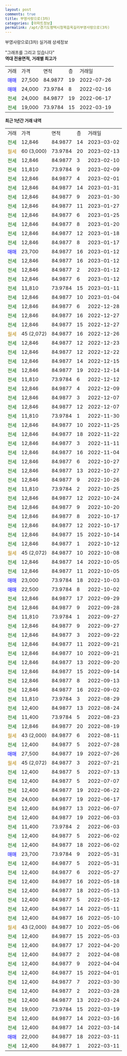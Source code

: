 ```yaml
---
layout: post
comments: true
title: 부영사랑으로(3차)
categories: [아파트정보]
permalink: /apt/경기도평택시청북읍옥길리부영사랑으로(3차)
---
```


부영사랑으로(3차) 실거래 상세정보

<script type="text/javascript">
  google.charts.load('current', {'packages':['line', 'corechart']});
  google.charts.setOnLoadCallback(drawChart);

  function drawChart() {
    var data = new google.visualization.DataTable();
    data.addColumn('date', '거래일');
    data.addColumn('number', "매매");
    data.addColumn('number', "전세");
    data.addColumn('number', "전매");

    data.addRows([[new Date(Date.parse("2023-03-02")), null, 12846, null], [new Date(Date.parse("2023-02-13")), null, null, null], [new Date(Date.parse("2023-02-10")), null, 12846, null], [new Date(Date.parse("2023-02-09")), null, 11810, null], [new Date(Date.parse("2023-02-01")), null, 12846, null], [new Date(Date.parse("2023-01-31")), null, 12846, null], [new Date(Date.parse("2023-01-30")), null, 12846, null], [new Date(Date.parse("2023-01-27")), null, 12846, null], [new Date(Date.parse("2023-01-25")), null, 12846, null], [new Date(Date.parse("2023-01-20")), null, 12846, null], [new Date(Date.parse("2023-01-18")), null, 12846, null], [new Date(Date.parse("2023-01-17")), null, 12846, null], [new Date(Date.parse("2023-01-12")), 23700, null, null], [new Date(Date.parse("2023-01-12")), null, 12846, null], [new Date(Date.parse("2023-01-12")), null, 12846, null], [new Date(Date.parse("2023-01-12")), null, 12846, null], [new Date(Date.parse("2023-01-11")), null, 11810, null], [new Date(Date.parse("2023-01-04")), null, 12846, null], [new Date(Date.parse("2022-12-28")), null, 12846, null], [new Date(Date.parse("2022-12-27")), null, 12846, null], [new Date(Date.parse("2022-12-27")), null, 12846, null], [new Date(Date.parse("2022-12-26")), null, null, null], [new Date(Date.parse("2022-12-23")), null, 12846, null], [new Date(Date.parse("2022-12-22")), null, 12846, null], [new Date(Date.parse("2022-12-15")), null, 12846, null], [new Date(Date.parse("2022-12-14")), null, 12846, null], [new Date(Date.parse("2022-12-12")), null, 11810, null], [new Date(Date.parse("2022-12-09")), null, 12846, null], [new Date(Date.parse("2022-12-07")), null, 12846, null], [new Date(Date.parse("2022-12-07")), null, 12846, null], [new Date(Date.parse("2022-11-30")), null, 11810, null], [new Date(Date.parse("2022-11-25")), null, 12846, null], [new Date(Date.parse("2022-11-22")), null, 12846, null], [new Date(Date.parse("2022-11-11")), null, 12846, null], [new Date(Date.parse("2022-11-04")), null, 12846, null], [new Date(Date.parse("2022-10-27")), null, 12846, null], [new Date(Date.parse("2022-10-27")), null, 12846, null], [new Date(Date.parse("2022-10-26")), null, 12846, null], [new Date(Date.parse("2022-10-25")), null, 11810, null], [new Date(Date.parse("2022-10-24")), null, 12846, null], [new Date(Date.parse("2022-10-20")), null, 12846, null], [new Date(Date.parse("2022-10-17")), null, 12846, null], [new Date(Date.parse("2022-10-17")), null, 12846, null], [new Date(Date.parse("2022-10-14")), null, 12846, null], [new Date(Date.parse("2022-10-12")), null, 12846, null], [new Date(Date.parse("2022-10-08")), null, null, null], [new Date(Date.parse("2022-10-05")), null, 12846, null], [new Date(Date.parse("2022-10-05")), null, 12846, null], [new Date(Date.parse("2022-10-03")), 23000, null, null], [new Date(Date.parse("2022-10-02")), 22500, null, null], [new Date(Date.parse("2022-09-29")), null, 12846, null], [new Date(Date.parse("2022-09-28")), null, 12846, null], [new Date(Date.parse("2022-09-27")), null, 11810, null], [new Date(Date.parse("2022-09-27")), null, 12846, null], [new Date(Date.parse("2022-09-22")), null, 12846, null], [new Date(Date.parse("2022-09-21")), null, 12846, null], [new Date(Date.parse("2022-09-21")), null, 12846, null], [new Date(Date.parse("2022-09-20")), null, 12846, null], [new Date(Date.parse("2022-09-14")), null, 12846, null], [new Date(Date.parse("2022-09-13")), null, 12846, null], [new Date(Date.parse("2022-09-02")), null, 12846, null], [new Date(Date.parse("2022-08-29")), null, 11810, null], [new Date(Date.parse("2022-08-24")), null, 12400, null], [new Date(Date.parse("2022-08-23")), null, 11400, null], [new Date(Date.parse("2022-08-19")), null, 12846, null], [new Date(Date.parse("2022-08-11")), null, null, null], [new Date(Date.parse("2022-07-28")), null, 12400, null], [new Date(Date.parse("2022-07-26")), 27500, null, null], [new Date(Date.parse("2022-07-21")), null, null, null], [new Date(Date.parse("2022-07-13")), null, 12400, null], [new Date(Date.parse("2022-07-07")), null, 12400, null], [new Date(Date.parse("2022-06-22")), null, 12400, null], [new Date(Date.parse("2022-06-17")), null, 24000, null], [new Date(Date.parse("2022-06-07")), null, 12400, null], [new Date(Date.parse("2022-06-03")), null, 12400, null], [new Date(Date.parse("2022-06-03")), null, 11400, null], [new Date(Date.parse("2022-06-02")), null, 12400, null], [new Date(Date.parse("2022-06-02")), null, 12400, null], [new Date(Date.parse("2022-05-31")), 23700, null, null], [new Date(Date.parse("2022-05-31")), null, 12400, null], [new Date(Date.parse("2022-05-27")), null, 12400, null], [new Date(Date.parse("2022-05-18")), null, 12400, null], [new Date(Date.parse("2022-05-13")), null, 12400, null], [new Date(Date.parse("2022-05-12")), null, 12400, null], [new Date(Date.parse("2022-05-11")), null, 12400, null], [new Date(Date.parse("2022-05-10")), null, 12400, null], [new Date(Date.parse("2022-05-06")), null, null, null], [new Date(Date.parse("2022-05-03")), null, 12400, null], [new Date(Date.parse("2022-04-20")), null, 12400, null], [new Date(Date.parse("2022-04-08")), null, 12400, null], [new Date(Date.parse("2022-04-04")), null, 12400, null], [new Date(Date.parse("2022-04-01")), null, 12400, null], [new Date(Date.parse("2022-03-30")), null, 12400, null], [new Date(Date.parse("2022-03-28")), null, 12400, null], [new Date(Date.parse("2022-03-24")), null, 12400, null], [new Date(Date.parse("2022-03-19")), null, 19000, null], [new Date(Date.parse("2022-03-16")), null, 12400, null], [new Date(Date.parse("2022-03-14")), null, 12400, null], [new Date(Date.parse("2022-03-11")), 22000, null, null], [new Date(Date.parse("2022-03-11")), null, 12400, null]]);

    var options = {
      hAxis: {
        format: 'yyyy/MM/dd'
      },    
      lineWidth: 0,
      pointsVisible: true,    
      title: '최근 1년간 유형별 실거래가 분포',
      legend: { position: 'bottom' }
    };

    var formatter = new google.visualization.NumberFormat({pattern:'###,###'} );
    formatter.format(data, 1);
    formatter.format(data, 2);
    
    setTimeout(function() {
        var chart = new google.visualization.LineChart(document.getElementById('columnchart_material'));
        chart.draw(data, (options));
        document.getElementById('loading').style.display = 'none';
    }, 200);
  }
</script>


<div id="loading" style="z-index:20; display: block; margin-left: 0px">"그래프를 그리고 있습니다"</div>
<div id="columnchart_material" style="width: 95%; margin-left: 0px; display: block"></div>
<!-- contents start -->
<b>역대 전용면적, 거래별 최고가</b>
<table class="sortable">
    <tr>
      <td>거래</td>
      <td>가격</td>
      <td>면적</td>
      <td>층</td>
      <td>거래일</td>
    </tr>
        <tr>
          <td><a style="color: blue">매매</a></td>
          <td>27,500</td>
          <td>84.9877</td>
          <td>19</td>
          <td>2022-07-26</td>
        </tr>            <tr>
          <td><a style="color: blue">매매</a></td>
          <td>24,000</td>
          <td>73.9784</td>
          <td>8</td>
          <td>2022-02-16</td>
        </tr>        
        <tr>
              <td><a style="color: darkgreen">전세</a></td>
              <td>24,000</td>
              <td>84.9877</td>
              <td>19</td>
              <td>2022-06-17</td>
            </tr>            <tr>
              <td><a style="color: darkgreen">전세</a></td>
              <td>19,000</td>
              <td>73.9784</td>
              <td>15</td>
              <td>2022-03-19</td>
            </tr>        
    
</table>

<b>최근 1년간 거래 내역</b>

<table class="sortable">
    <tr>
      <td>거래</td>
      <td>가격</td>
      <td>면적</td>
      <td>층</td>
      <td>거래일</td>
    </tr>
    <tr>
      <td><a style="color: darkgreen">전세</a></td>
      <td>12,846</td>
      <td>84.9877</td>
      <td>14</td>
      <td>2023-03-02</td>
    </tr>          <tr>
      <td><a style="color: darkgoldenrod">월세</a></td>
      <td>60 (3,000)</td>
      <td>73.9784</td>
      <td>20</td>
      <td>2023-02-13</td>
    </tr>          <tr>
      <td><a style="color: darkgreen">전세</a></td>
      <td>12,846</td>
      <td>84.9877</td>
      <td>3</td>
      <td>2023-02-10</td>
    </tr>          <tr>
      <td><a style="color: darkgreen">전세</a></td>
      <td>11,810</td>
      <td>73.9784</td>
      <td>9</td>
      <td>2023-02-09</td>
    </tr>          <tr>
      <td><a style="color: darkgreen">전세</a></td>
      <td>12,846</td>
      <td>84.9877</td>
      <td>4</td>
      <td>2023-02-01</td>
    </tr>          <tr>
      <td><a style="color: darkgreen">전세</a></td>
      <td>12,846</td>
      <td>84.9877</td>
      <td>14</td>
      <td>2023-01-31</td>
    </tr>          <tr>
      <td><a style="color: darkgreen">전세</a></td>
      <td>12,846</td>
      <td>84.9877</td>
      <td>9</td>
      <td>2023-01-30</td>
    </tr>          <tr>
      <td><a style="color: darkgreen">전세</a></td>
      <td>12,846</td>
      <td>84.9877</td>
      <td>11</td>
      <td>2023-01-27</td>
    </tr>          <tr>
      <td><a style="color: darkgreen">전세</a></td>
      <td>12,846</td>
      <td>84.9877</td>
      <td>6</td>
      <td>2023-01-25</td>
    </tr>          <tr>
      <td><a style="color: darkgreen">전세</a></td>
      <td>12,846</td>
      <td>84.9877</td>
      <td>8</td>
      <td>2023-01-20</td>
    </tr>          <tr>
      <td><a style="color: darkgreen">전세</a></td>
      <td>12,846</td>
      <td>84.9877</td>
      <td>12</td>
      <td>2023-01-18</td>
    </tr>          <tr>
      <td><a style="color: darkgreen">전세</a></td>
      <td>12,846</td>
      <td>84.9877</td>
      <td>8</td>
      <td>2023-01-17</td>
    </tr>          <tr>
      <td><a style="color: blue">매매</a></td>
      <td>23,700</td>
      <td>84.9877</td>
      <td>16</td>
      <td>2023-01-12</td>
    </tr>          <tr>
      <td><a style="color: darkgreen">전세</a></td>
      <td>12,846</td>
      <td>84.9877</td>
      <td>16</td>
      <td>2023-01-12</td>
    </tr>          <tr>
      <td><a style="color: darkgreen">전세</a></td>
      <td>12,846</td>
      <td>84.9877</td>
      <td>2</td>
      <td>2023-01-12</td>
    </tr>          <tr>
      <td><a style="color: darkgreen">전세</a></td>
      <td>12,846</td>
      <td>84.9877</td>
      <td>6</td>
      <td>2023-01-12</td>
    </tr>          <tr>
      <td><a style="color: darkgreen">전세</a></td>
      <td>11,810</td>
      <td>73.9784</td>
      <td>15</td>
      <td>2023-01-11</td>
    </tr>          <tr>
      <td><a style="color: darkgreen">전세</a></td>
      <td>12,846</td>
      <td>84.9877</td>
      <td>10</td>
      <td>2023-01-04</td>
    </tr>          <tr>
      <td><a style="color: darkgreen">전세</a></td>
      <td>12,846</td>
      <td>84.9877</td>
      <td>6</td>
      <td>2022-12-28</td>
    </tr>          <tr>
      <td><a style="color: darkgreen">전세</a></td>
      <td>12,846</td>
      <td>84.9877</td>
      <td>16</td>
      <td>2022-12-27</td>
    </tr>          <tr>
      <td><a style="color: darkgreen">전세</a></td>
      <td>12,846</td>
      <td>84.9877</td>
      <td>15</td>
      <td>2022-12-27</td>
    </tr>          <tr>
      <td><a style="color: darkgoldenrod">월세</a></td>
      <td>45 (2,072)</td>
      <td>84.9877</td>
      <td>16</td>
      <td>2022-12-26</td>
    </tr>          <tr>
      <td><a style="color: darkgreen">전세</a></td>
      <td>12,846</td>
      <td>84.9877</td>
      <td>12</td>
      <td>2022-12-23</td>
    </tr>          <tr>
      <td><a style="color: darkgreen">전세</a></td>
      <td>12,846</td>
      <td>84.9877</td>
      <td>12</td>
      <td>2022-12-22</td>
    </tr>          <tr>
      <td><a style="color: darkgreen">전세</a></td>
      <td>12,846</td>
      <td>84.9877</td>
      <td>14</td>
      <td>2022-12-15</td>
    </tr>          <tr>
      <td><a style="color: darkgreen">전세</a></td>
      <td>12,846</td>
      <td>84.9877</td>
      <td>19</td>
      <td>2022-12-14</td>
    </tr>          <tr>
      <td><a style="color: darkgreen">전세</a></td>
      <td>11,810</td>
      <td>73.9784</td>
      <td>6</td>
      <td>2022-12-12</td>
    </tr>          <tr>
      <td><a style="color: darkgreen">전세</a></td>
      <td>12,846</td>
      <td>84.9877</td>
      <td>4</td>
      <td>2022-12-09</td>
    </tr>          <tr>
      <td><a style="color: darkgreen">전세</a></td>
      <td>12,846</td>
      <td>84.9877</td>
      <td>3</td>
      <td>2022-12-07</td>
    </tr>          <tr>
      <td><a style="color: darkgreen">전세</a></td>
      <td>12,846</td>
      <td>84.9877</td>
      <td>12</td>
      <td>2022-12-07</td>
    </tr>          <tr>
      <td><a style="color: darkgreen">전세</a></td>
      <td>11,810</td>
      <td>73.9784</td>
      <td>1</td>
      <td>2022-11-30</td>
    </tr>          <tr>
      <td><a style="color: darkgreen">전세</a></td>
      <td>12,846</td>
      <td>84.9877</td>
      <td>10</td>
      <td>2022-11-25</td>
    </tr>          <tr>
      <td><a style="color: darkgreen">전세</a></td>
      <td>12,846</td>
      <td>84.9877</td>
      <td>18</td>
      <td>2022-11-22</td>
    </tr>          <tr>
      <td><a style="color: darkgreen">전세</a></td>
      <td>12,846</td>
      <td>84.9877</td>
      <td>3</td>
      <td>2022-11-11</td>
    </tr>          <tr>
      <td><a style="color: darkgreen">전세</a></td>
      <td>12,846</td>
      <td>84.9877</td>
      <td>16</td>
      <td>2022-11-04</td>
    </tr>          <tr>
      <td><a style="color: darkgreen">전세</a></td>
      <td>12,846</td>
      <td>84.9877</td>
      <td>6</td>
      <td>2022-10-27</td>
    </tr>          <tr>
      <td><a style="color: darkgreen">전세</a></td>
      <td>12,846</td>
      <td>84.9877</td>
      <td>13</td>
      <td>2022-10-27</td>
    </tr>          <tr>
      <td><a style="color: darkgreen">전세</a></td>
      <td>12,846</td>
      <td>84.9877</td>
      <td>9</td>
      <td>2022-10-26</td>
    </tr>          <tr>
      <td><a style="color: darkgreen">전세</a></td>
      <td>11,810</td>
      <td>73.9784</td>
      <td>2</td>
      <td>2022-10-25</td>
    </tr>          <tr>
      <td><a style="color: darkgreen">전세</a></td>
      <td>12,846</td>
      <td>84.9877</td>
      <td>12</td>
      <td>2022-10-24</td>
    </tr>          <tr>
      <td><a style="color: darkgreen">전세</a></td>
      <td>12,846</td>
      <td>84.9877</td>
      <td>9</td>
      <td>2022-10-20</td>
    </tr>          <tr>
      <td><a style="color: darkgreen">전세</a></td>
      <td>12,846</td>
      <td>84.9877</td>
      <td>8</td>
      <td>2022-10-17</td>
    </tr>          <tr>
      <td><a style="color: darkgreen">전세</a></td>
      <td>12,846</td>
      <td>84.9877</td>
      <td>12</td>
      <td>2022-10-17</td>
    </tr>          <tr>
      <td><a style="color: darkgreen">전세</a></td>
      <td>12,846</td>
      <td>84.9877</td>
      <td>15</td>
      <td>2022-10-14</td>
    </tr>          <tr>
      <td><a style="color: darkgreen">전세</a></td>
      <td>12,846</td>
      <td>84.9877</td>
      <td>1</td>
      <td>2022-10-12</td>
    </tr>          <tr>
      <td><a style="color: darkgoldenrod">월세</a></td>
      <td>45 (2,072)</td>
      <td>84.9877</td>
      <td>10</td>
      <td>2022-10-08</td>
    </tr>          <tr>
      <td><a style="color: darkgreen">전세</a></td>
      <td>12,846</td>
      <td>84.9877</td>
      <td>14</td>
      <td>2022-10-05</td>
    </tr>          <tr>
      <td><a style="color: darkgreen">전세</a></td>
      <td>12,846</td>
      <td>84.9877</td>
      <td>11</td>
      <td>2022-10-05</td>
    </tr>          <tr>
      <td><a style="color: blue">매매</a></td>
      <td>23,000</td>
      <td>73.9784</td>
      <td>18</td>
      <td>2022-10-03</td>
    </tr>          <tr>
      <td><a style="color: blue">매매</a></td>
      <td>22,500</td>
      <td>73.9784</td>
      <td>8</td>
      <td>2022-10-02</td>
    </tr>          <tr>
      <td><a style="color: darkgreen">전세</a></td>
      <td>12,846</td>
      <td>84.9877</td>
      <td>17</td>
      <td>2022-09-29</td>
    </tr>          <tr>
      <td><a style="color: darkgreen">전세</a></td>
      <td>12,846</td>
      <td>84.9877</td>
      <td>9</td>
      <td>2022-09-28</td>
    </tr>          <tr>
      <td><a style="color: darkgreen">전세</a></td>
      <td>11,810</td>
      <td>73.9784</td>
      <td>1</td>
      <td>2022-09-27</td>
    </tr>          <tr>
      <td><a style="color: darkgreen">전세</a></td>
      <td>12,846</td>
      <td>84.9877</td>
      <td>9</td>
      <td>2022-09-27</td>
    </tr>          <tr>
      <td><a style="color: darkgreen">전세</a></td>
      <td>12,846</td>
      <td>84.9877</td>
      <td>3</td>
      <td>2022-09-22</td>
    </tr>          <tr>
      <td><a style="color: darkgreen">전세</a></td>
      <td>12,846</td>
      <td>84.9877</td>
      <td>11</td>
      <td>2022-09-21</td>
    </tr>          <tr>
      <td><a style="color: darkgreen">전세</a></td>
      <td>12,846</td>
      <td>84.9877</td>
      <td>10</td>
      <td>2022-09-21</td>
    </tr>          <tr>
      <td><a style="color: darkgreen">전세</a></td>
      <td>12,846</td>
      <td>84.9877</td>
      <td>13</td>
      <td>2022-09-20</td>
    </tr>          <tr>
      <td><a style="color: darkgreen">전세</a></td>
      <td>12,846</td>
      <td>84.9877</td>
      <td>15</td>
      <td>2022-09-14</td>
    </tr>          <tr>
      <td><a style="color: darkgreen">전세</a></td>
      <td>12,846</td>
      <td>84.9877</td>
      <td>8</td>
      <td>2022-09-13</td>
    </tr>          <tr>
      <td><a style="color: darkgreen">전세</a></td>
      <td>12,846</td>
      <td>84.9877</td>
      <td>16</td>
      <td>2022-09-02</td>
    </tr>          <tr>
      <td><a style="color: darkgreen">전세</a></td>
      <td>11,810</td>
      <td>73.9784</td>
      <td>3</td>
      <td>2022-08-29</td>
    </tr>          <tr>
      <td><a style="color: darkgreen">전세</a></td>
      <td>12,400</td>
      <td>84.9877</td>
      <td>13</td>
      <td>2022-08-24</td>
    </tr>          <tr>
      <td><a style="color: darkgreen">전세</a></td>
      <td>11,400</td>
      <td>73.9784</td>
      <td>5</td>
      <td>2022-08-23</td>
    </tr>          <tr>
      <td><a style="color: darkgreen">전세</a></td>
      <td>12,846</td>
      <td>84.9877</td>
      <td>20</td>
      <td>2022-08-19</td>
    </tr>          <tr>
      <td><a style="color: darkgoldenrod">월세</a></td>
      <td>43 (2,000)</td>
      <td>84.9877</td>
      <td>6</td>
      <td>2022-08-11</td>
    </tr>          <tr>
      <td><a style="color: darkgreen">전세</a></td>
      <td>12,400</td>
      <td>84.9877</td>
      <td>5</td>
      <td>2022-07-28</td>
    </tr>          <tr>
      <td><a style="color: blue">매매</a></td>
      <td>27,500</td>
      <td>84.9877</td>
      <td>19</td>
      <td>2022-07-26</td>
    </tr>          <tr>
      <td><a style="color: darkgoldenrod">월세</a></td>
      <td>45 (2,072)</td>
      <td>84.9877</td>
      <td>3</td>
      <td>2022-07-21</td>
    </tr>          <tr>
      <td><a style="color: darkgreen">전세</a></td>
      <td>12,400</td>
      <td>84.9877</td>
      <td>5</td>
      <td>2022-07-13</td>
    </tr>          <tr>
      <td><a style="color: darkgreen">전세</a></td>
      <td>12,400</td>
      <td>84.9877</td>
      <td>5</td>
      <td>2022-07-07</td>
    </tr>          <tr>
      <td><a style="color: darkgreen">전세</a></td>
      <td>12,400</td>
      <td>84.9877</td>
      <td>19</td>
      <td>2022-06-22</td>
    </tr>          <tr>
      <td><a style="color: darkgreen">전세</a></td>
      <td>24,000</td>
      <td>84.9877</td>
      <td>19</td>
      <td>2022-06-17</td>
    </tr>          <tr>
      <td><a style="color: darkgreen">전세</a></td>
      <td>12,400</td>
      <td>84.9877</td>
      <td>13</td>
      <td>2022-06-07</td>
    </tr>          <tr>
      <td><a style="color: darkgreen">전세</a></td>
      <td>12,400</td>
      <td>84.9877</td>
      <td>19</td>
      <td>2022-06-03</td>
    </tr>          <tr>
      <td><a style="color: darkgreen">전세</a></td>
      <td>11,400</td>
      <td>73.9784</td>
      <td>2</td>
      <td>2022-06-03</td>
    </tr>          <tr>
      <td><a style="color: darkgreen">전세</a></td>
      <td>12,400</td>
      <td>84.9877</td>
      <td>5</td>
      <td>2022-06-02</td>
    </tr>          <tr>
      <td><a style="color: darkgreen">전세</a></td>
      <td>12,400</td>
      <td>84.9877</td>
      <td>18</td>
      <td>2022-06-02</td>
    </tr>          <tr>
      <td><a style="color: blue">매매</a></td>
      <td>23,700</td>
      <td>73.9784</td>
      <td>9</td>
      <td>2022-05-31</td>
    </tr>          <tr>
      <td><a style="color: darkgreen">전세</a></td>
      <td>12,400</td>
      <td>84.9877</td>
      <td>5</td>
      <td>2022-05-31</td>
    </tr>          <tr>
      <td><a style="color: darkgreen">전세</a></td>
      <td>12,400</td>
      <td>84.9877</td>
      <td>6</td>
      <td>2022-05-27</td>
    </tr>          <tr>
      <td><a style="color: darkgreen">전세</a></td>
      <td>12,400</td>
      <td>84.9877</td>
      <td>16</td>
      <td>2022-05-18</td>
    </tr>          <tr>
      <td><a style="color: darkgreen">전세</a></td>
      <td>12,400</td>
      <td>84.9877</td>
      <td>18</td>
      <td>2022-05-13</td>
    </tr>          <tr>
      <td><a style="color: darkgreen">전세</a></td>
      <td>12,400</td>
      <td>84.9877</td>
      <td>5</td>
      <td>2022-05-12</td>
    </tr>          <tr>
      <td><a style="color: darkgreen">전세</a></td>
      <td>12,400</td>
      <td>84.9877</td>
      <td>14</td>
      <td>2022-05-11</td>
    </tr>          <tr>
      <td><a style="color: darkgreen">전세</a></td>
      <td>12,400</td>
      <td>84.9877</td>
      <td>16</td>
      <td>2022-05-10</td>
    </tr>          <tr>
      <td><a style="color: darkgoldenrod">월세</a></td>
      <td>43 (2,000)</td>
      <td>84.9877</td>
      <td>10</td>
      <td>2022-05-06</td>
    </tr>          <tr>
      <td><a style="color: darkgreen">전세</a></td>
      <td>12,400</td>
      <td>84.9877</td>
      <td>15</td>
      <td>2022-05-03</td>
    </tr>          <tr>
      <td><a style="color: darkgreen">전세</a></td>
      <td>12,400</td>
      <td>84.9877</td>
      <td>17</td>
      <td>2022-04-20</td>
    </tr>          <tr>
      <td><a style="color: darkgreen">전세</a></td>
      <td>12,400</td>
      <td>84.9877</td>
      <td>2</td>
      <td>2022-04-08</td>
    </tr>          <tr>
      <td><a style="color: darkgreen">전세</a></td>
      <td>12,400</td>
      <td>84.9877</td>
      <td>9</td>
      <td>2022-04-04</td>
    </tr>          <tr>
      <td><a style="color: darkgreen">전세</a></td>
      <td>12,400</td>
      <td>84.9877</td>
      <td>15</td>
      <td>2022-04-01</td>
    </tr>          <tr>
      <td><a style="color: darkgreen">전세</a></td>
      <td>12,400</td>
      <td>84.9877</td>
      <td>7</td>
      <td>2022-03-30</td>
    </tr>          <tr>
      <td><a style="color: darkgreen">전세</a></td>
      <td>12,400</td>
      <td>84.9877</td>
      <td>2</td>
      <td>2022-03-28</td>
    </tr>          <tr>
      <td><a style="color: darkgreen">전세</a></td>
      <td>12,400</td>
      <td>84.9877</td>
      <td>13</td>
      <td>2022-03-24</td>
    </tr>          <tr>
      <td><a style="color: darkgreen">전세</a></td>
      <td>19,000</td>
      <td>73.9784</td>
      <td>15</td>
      <td>2022-03-19</td>
    </tr>          <tr>
      <td><a style="color: darkgreen">전세</a></td>
      <td>12,400</td>
      <td>84.9877</td>
      <td>14</td>
      <td>2022-03-16</td>
    </tr>          <tr>
      <td><a style="color: darkgreen">전세</a></td>
      <td>12,400</td>
      <td>84.9877</td>
      <td>14</td>
      <td>2022-03-14</td>
    </tr>          <tr>
      <td><a style="color: blue">매매</a></td>
      <td>22,000</td>
      <td>84.9877</td>
      <td>18</td>
      <td>2022-03-11</td>
    </tr>          <tr>
      <td><a style="color: darkgreen">전세</a></td>
      <td>12,400</td>
      <td>84.9877</td>
      <td>1</td>
      <td>2022-03-11</td>
    </tr>      </table>
<!-- contents end -->    

